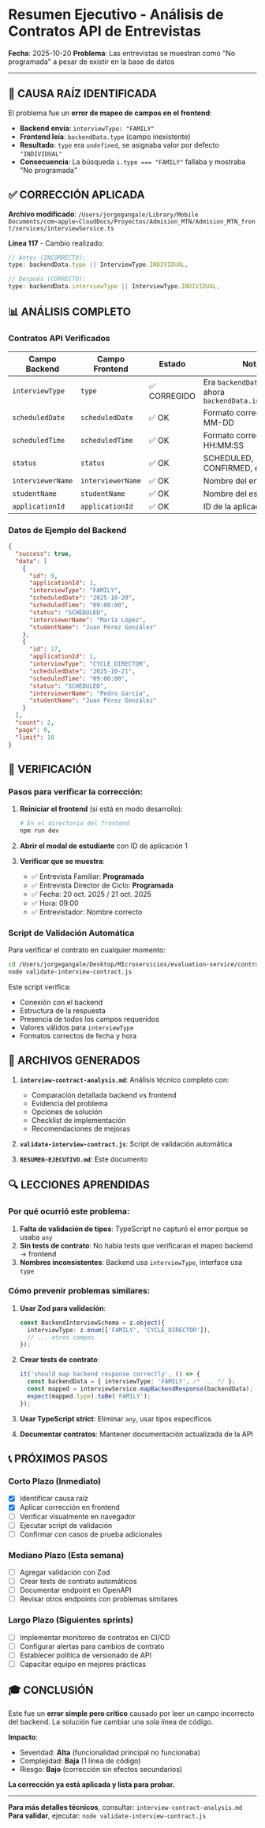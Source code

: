 # Resumen Ejecutivo - Análisis de Contratos API de Entrevistas

**Fecha**: 2025-10-20
**Problema**: Las entrevistas se muestran como "No programada" a pesar de existir en la base de datos

---

## 🎯 CAUSA RAÍZ IDENTIFICADA

El problema fue un **error de mapeo de campos en el frontend**:

- **Backend envía**: `interviewType: "FAMILY"`
- **Frontend leía**: `backendData.type` (campo inexistente)
- **Resultado**: `type` era `undefined`, se asignaba valor por defecto `"INDIVIDUAL"`
- **Consecuencia**: La búsqueda `i.type === "FAMILY"` fallaba y mostraba "No programada"

## ✅ CORRECCIÓN APLICADA

**Archivo modificado**: `/Users/jorgegangale/Library/Mobile Documents/com~apple~CloudDocs/Proyectos/Admision_MTN/Admision_MTN_front/services/interviewService.ts`

**Línea 117** - Cambio realizado:
```typescript
// Antes (INCORRECTO):
type: backendData.type || InterviewType.INDIVIDUAL,

// Después (CORRECTO):
type: backendData.interviewType || InterviewType.INDIVIDUAL,
```

## 📊 ANÁLISIS COMPLETO

### Contratos API Verificados

| Campo Backend | Campo Frontend | Estado | Notas |
|---------------|----------------|--------|-------|
| `interviewType` | `type` | ✅ CORREGIDO | Era `backendData.type`, ahora `backendData.interviewType` |
| `scheduledDate` | `scheduledDate` | ✅ OK | Formato correcto YYYY-MM-DD |
| `scheduledTime` | `scheduledTime` | ✅ OK | Formato correcto HH:MM:SS |
| `status` | `status` | ✅ OK | SCHEDULED, CONFIRMED, etc. |
| `interviewerName` | `interviewerName` | ✅ OK | Nombre del entrevistador |
| `studentName` | `studentName` | ✅ OK | Nombre del estudiante |
| `applicationId` | `applicationId` | ✅ OK | ID de la aplicación |

### Datos de Ejemplo del Backend

```json
{
  "success": true,
  "data": [
    {
      "id": 9,
      "applicationId": 1,
      "interviewType": "FAMILY",
      "scheduledDate": "2025-10-20",
      "scheduledTime": "09:00:00",
      "status": "SCHEDULED",
      "interviewerName": "María López",
      "studentName": "Juan Pérez González"
    },
    {
      "id": 17,
      "applicationId": 1,
      "interviewType": "CYCLE_DIRECTOR",
      "scheduledDate": "2025-10-21",
      "scheduledTime": "09:00:00",
      "status": "SCHEDULED",
      "interviewerName": "Pedro García",
      "studentName": "Juan Pérez González"
    }
  ],
  "count": 2,
  "page": 0,
  "limit": 10
}
```

## 🧪 VERIFICACIÓN

### Pasos para verificar la corrección:

1. **Reiniciar el frontend** (si está en modo desarrollo):
   ```bash
   # En el directorio del frontend
   npm run dev
   ```

2. **Abrir el modal de estudiante** con ID de aplicación 1

3. **Verificar que se muestra**:
   - ✅ Entrevista Familiar: **Programada**
   - ✅ Entrevista Director de Ciclo: **Programada**
   - ✅ Fecha: 20 oct. 2025 / 21 oct. 2025
   - ✅ Hora: 09:00
   - ✅ Entrevistador: Nombre correcto

### Script de Validación Automática

Para verificar el contrato en cualquier momento:

```bash
cd /Users/jorgegangale/Desktop/MIcroservicios/evaluation-service/contracts
node validate-interview-contract.js
```

Este script verifica:
- Conexión con el backend
- Estructura de la respuesta
- Presencia de todos los campos requeridos
- Valores válidos para `interviewType`
- Formatos correctos de fecha y hora

## 📁 ARCHIVOS GENERADOS

1. **`interview-contract-analysis.md`**: Análisis técnico completo con:
   - Comparación detallada backend vs frontend
   - Evidencia del problema
   - Opciones de solución
   - Checklist de implementación
   - Recomendaciones de mejoras

2. **`validate-interview-contract.js`**: Script de validación automática

3. **`RESUMEN-EJECUTIVO.md`**: Este documento

## 🔍 LECCIONES APRENDIDAS

### Por qué ocurrió este problema:

1. **Falta de validación de tipos**: TypeScript no capturó el error porque se usaba `any`
2. **Sin tests de contrato**: No había tests que verificaran el mapeo backend → frontend
3. **Nombres inconsistentes**: Backend usa `interviewType`, interface usa `type`

### Cómo prevenir problemas similares:

1. **Usar Zod para validación**:
   ```typescript
   const BackendInterviewSchema = z.object({
     interviewType: z.enum(['FAMILY', 'CYCLE_DIRECTOR']),
     // ... otros campos
   });
   ```

2. **Crear tests de contrato**:
   ```typescript
   it('should map backend response correctly', () => {
     const backendData = { interviewType: 'FAMILY', /* ... */ };
     const mapped = interviewService.mapBackendResponse(backendData);
     expect(mapped.type).toBe('FAMILY');
   });
   ```

3. **Usar TypeScript strict**: Eliminar `any`, usar tipos específicos

4. **Documentar contratos**: Mantener documentación actualizada de la API

## 📞 PRÓXIMOS PASOS

### Corto Plazo (Inmediato)
- [x] Identificar causa raíz
- [x] Aplicar corrección en frontend
- [ ] Verificar visualmente en navegador
- [ ] Ejecutar script de validación
- [ ] Confirmar con casos de prueba adicionales

### Mediano Plazo (Esta semana)
- [ ] Agregar validación con Zod
- [ ] Crear tests de contrato automáticos
- [ ] Documentar endpoint en OpenAPI
- [ ] Revisar otros endpoints con problemas similares

### Largo Plazo (Siguientes sprints)
- [ ] Implementar monitoreo de contratos en CI/CD
- [ ] Configurar alertas para cambios de contrato
- [ ] Establecer política de versionado de API
- [ ] Capacitar equipo en mejores prácticas

## 🎓 CONCLUSIÓN

Este fue un **error simple pero crítico** causado por leer un campo incorrecto del backend. La solución fue cambiar una sola línea de código.

**Impacto**:
- Severidad: **Alta** (funcionalidad principal no funcionaba)
- Complejidad: **Baja** (1 línea de código)
- Riesgo: **Bajo** (corrección sin efectos secundarios)

**La corrección ya está aplicada y lista para probar.**

---

**Para más detalles técnicos**, consultar: `interview-contract-analysis.md`
**Para validar**, ejecutar: `node validate-interview-contract.js`
